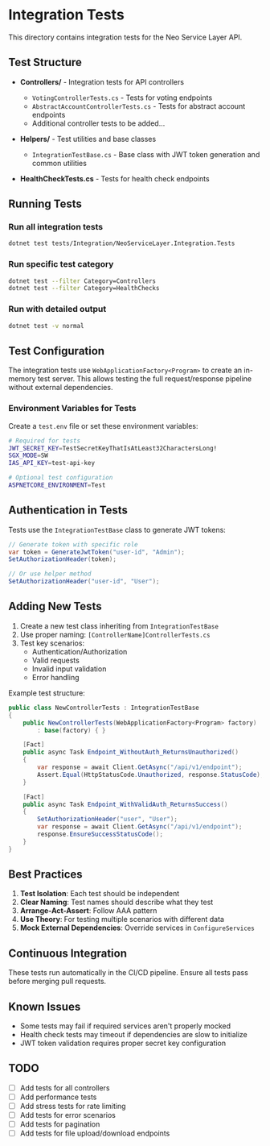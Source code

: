 # Integration Tests

This directory contains integration tests for the Neo Service Layer API.

## Test Structure

- **Controllers/** - Integration tests for API controllers
  - `VotingControllerTests.cs` - Tests for voting endpoints
  - `AbstractAccountControllerTests.cs` - Tests for abstract account endpoints
  - Additional controller tests to be added...

- **Helpers/** - Test utilities and base classes
  - `IntegrationTestBase.cs` - Base class with JWT token generation and common utilities

- **HealthCheckTests.cs** - Tests for health check endpoints

## Running Tests

### Run all integration tests
```bash
dotnet test tests/Integration/NeoServiceLayer.Integration.Tests
```

### Run specific test category
```bash
dotnet test --filter Category=Controllers
dotnet test --filter Category=HealthChecks
```

### Run with detailed output
```bash
dotnet test -v normal
```

## Test Configuration

The integration tests use `WebApplicationFactory<Program>` to create an in-memory test server. This allows testing the full request/response pipeline without external dependencies.

### Environment Variables for Tests

Create a `test.env` file or set these environment variables:

```bash
# Required for tests
JWT_SECRET_KEY=TestSecretKeyThatIsAtLeast32CharactersLong!
SGX_MODE=SW
IAS_API_KEY=test-api-key

# Optional test configuration
ASPNETCORE_ENVIRONMENT=Test
```

## Authentication in Tests

Tests use the `IntegrationTestBase` class to generate JWT tokens:

```csharp
// Generate token with specific role
var token = GenerateJwtToken("user-id", "Admin");
SetAuthorizationHeader(token);

// Or use helper method
SetAuthorizationHeader("user-id", "User");
```

## Adding New Tests

1. Create a new test class inheriting from `IntegrationTestBase`
2. Use proper naming: `[ControllerName]ControllerTests.cs`
3. Test key scenarios:
   - Authentication/Authorization
   - Valid requests
   - Invalid input validation
   - Error handling

Example test structure:

```csharp
public class NewControllerTests : IntegrationTestBase
{
    public NewControllerTests(WebApplicationFactory<Program> factory) 
        : base(factory) { }

    [Fact]
    public async Task Endpoint_WithoutAuth_ReturnsUnauthorized()
    {
        var response = await Client.GetAsync("/api/v1/endpoint");
        Assert.Equal(HttpStatusCode.Unauthorized, response.StatusCode);
    }

    [Fact]
    public async Task Endpoint_WithValidAuth_ReturnsSuccess()
    {
        SetAuthorizationHeader("user", "User");
        var response = await Client.GetAsync("/api/v1/endpoint");
        response.EnsureSuccessStatusCode();
    }
}
```

## Best Practices

1. **Test Isolation**: Each test should be independent
2. **Clear Naming**: Test names should describe what they test
3. **Arrange-Act-Assert**: Follow AAA pattern
4. **Use Theory**: For testing multiple scenarios with different data
5. **Mock External Dependencies**: Override services in `ConfigureServices`

## Continuous Integration

These tests run automatically in the CI/CD pipeline. Ensure all tests pass before merging pull requests.

## Known Issues

- Some tests may fail if required services aren't properly mocked
- Health check tests may timeout if dependencies are slow to initialize
- JWT token validation requires proper secret key configuration

## TODO

- [ ] Add tests for all controllers
- [ ] Add performance tests
- [ ] Add stress tests for rate limiting
- [ ] Add tests for error scenarios
- [ ] Add tests for pagination
- [ ] Add tests for file upload/download endpoints